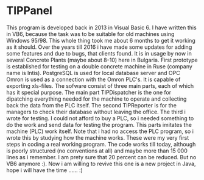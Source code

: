# TIPPanel

This program is developed back in 2013 in Visual Basic 6. I have written this in VB6, because the task was to be suitable for old machines using Windows 95/98.
This whole thing took me about 6 months to get it working as it should. Over the years till 2016 i have made some updates for adding some features and due to bugs, that clients found.
It is in usage by now in several Concrete Plants (maybe about 8-10) here in Bulgaria.
First prototype is established for testing on a double concrete machine in Ruse (company name is Intis). 
PostgreSQL is used for local database server and OPC Omron is used as a connection with the Omron PLC's.
It is capable of exporting xls-files.
The sofware consist of three main parts, each of which has it special purpose.
The main part TIPDispatcher is the one for dipatching everything needed for the machine to operate and collecting back the data from the PLC itself.
The second TIPReporter is for the managers to check their database without leaving the office.
The third i wrote for testing. I could not afford to buy a PLC, so i needed something to do the work and send data for testing the program. This parts imitates the machine (PLC) work itself. Note that i had no access the PLC program, so i wrote this by studying how the machine works.
These were my very first steps in coding a real working program. The code works till today, although is poorly structured (no conventions at all) and maybe more than 15 000 lines as i remember. I am prety sure that 20 percent can be reduced. But no VB6 anymore :).
Now i am willing to revive this one is a new project in Java, hope i will have the time ...... :)

